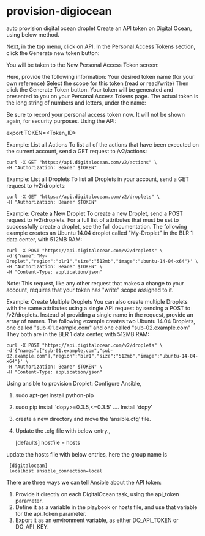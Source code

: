 # provision-digiocean
auto provision digital ocean droplet
Create an API token on Digital Ocean, using below method.

Next, in the top menu, click on API.
In the Personal Access Tokens section, click the Generate new token button:
 
You will be taken to the New Personal Access Token screen:
 
Here, provide the following information:
Your desired token name (for your own reference)
Select the scope for this token (read or read/write)
Then click the Generate Token button.
Your token will be generated and presented to you on your Personal Access Tokens page. The actual token is the long string of numbers and letters, under the name:
 
Be sure to record your personal access token now. It will not be shown again, for security purposes.
Using the API:

export TOKEN=<Token_ID>

Example: List all Actions
To list all of the actions that have been executed on the current account, send a GET request to /v2/actions:

    curl -X GET "https://api.digitalocean.com/v2/actions" \
    -H "Authorization: Bearer $TOKEN" 

Example: List all Droplets
To list all Droplets in your account, send a GET request to /v2/droplets:

    curl -X GET "https://api.digitalocean.com/v2/droplets" \
    -H "Authorization: Bearer $TOKEN" 

Example: Create a New Droplet
To create a new Droplet, send a POST request to /v2/droplets. For a full list of attributes that must be set to successfully create a droplet, see the full documentation. The following example creates an Ubuntu 14.04 droplet called "My-Droplet" in the BLR 1 data center, with 512MB RAM:

    curl -X POST "https://api.digitalocean.com/v2/droplets" \
    -d'{"name":"My-Droplet","region":"blr1","size":"512mb","image":"ubuntu-14-04-x64"}' \
    -H "Authorization: Bearer $TOKEN" \
    -H "Content-Type: application/json" 

Note: This request, like any other request that makes a change to your account, requires that your token has "write" scope assigned to it.


Example: Create Multiple Droplets
You can also create multiple Droplets with the same attributes using a single API request by sending a POST to /v2/droplets. Instead of providing a single name in the request, provide an array of names. The following example creates two Ubuntu 14.04 Droplets, one called "sub-01.example.com" and one called "sub-02.example.com" They both are in the BLR 1 data center, with 512MB RAM:

    curl -X POST "https://api.digitalocean.com/v2/droplets" \
    -d'{"names":["sub-01.example.com","sub-02.example.com"],"region":"blr1","size":"512mb","image":"ubuntu-14-04-x64"}' \
    -H "Authorization: Bearer $TOKEN" \
    -H "Content-Type: application/json" 

Using ansible to provision Droplet:
Configure Ansible,
1.	sudo apt-get install python-pip
2.	sudo pip install 'dopy>=0.3.5,<=0.3.5'   …. Install ‘dopy’
3.	create a new directory and move the ‘ansible.cfg’ file.
4.	Update the .cfg file with below entry.,

     [defaults]
      hostfile = hosts

update the hosts file with below entries, here the group name is 

     [digitalocean]
     localhost ansible_connection=local

There are three ways we can tell Ansible about the API token:
1.	Provide it directly on each DigitalOcean task, using the api_token parameter.
2.	Define it as a variable in the playbook or hosts file, and use that variable for the api_token parameter.
3.	Export it as an environment variable, as either DO_API_TOKEN or DO_API_KEY.


